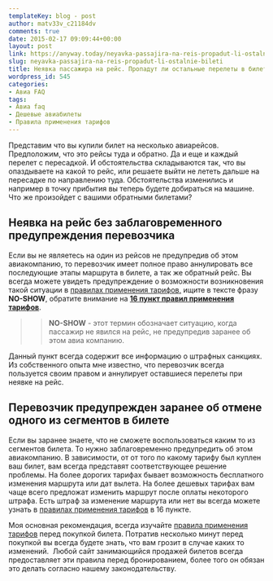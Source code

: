```yaml
---
templateKey: blog - post
author: matv33v_c21184dv
comments: true
date: 2015-02-17 09:09:44+00:00
layout: post
link: https://anyway.today/neyavka-passajira-na-reis-propadut-li-ostalnie-bileti/
slug: neyavka-passajira-na-reis-propadut-li-ostalnie-bileti
title: Неявка пассажира на рейс. Пропадут ли остальные перелеты в билете?
wordpress_id: 545
categories:
- Авиа FAQ
tags:
- Авиа faq
- Дешевые авиабилеты
- Правила применения тарифов
---
```


Представим что вы купили билет на несколько авиарейсов. Предположим, что это рейсы туда и обратно. Да и еще и каждый перелет с пересадкой. И обстоятельства складываются так, что вы опаздываете на какой то рейс, или решаете выйти не лететь дальше на пересадке по направлению туда. Обстоятельства изменились и например в точку прибытия вы теперь будете добираться на машине. Что же произойдет с вашими обратными билетами?

<!-- more -->


## Неявка на рейс без заблаговременного предупреждения перевозчика




Если вы не являетесь на один из рейсов не предупредив об этом авиакомпанию, то перевозчик имеет полное право аннулировать все последующие этапы маршрута в билете, а так же обратный рейс. Вы всегда можете увидеть предупреждение о возможности возникновения такой ситуации в [правилах применения тарифов,](http://anyway.today/avia-faq-pravila-primeneniya-tarifof/) ищите в тексте фразу **NO-SHOW**, обратите внимание на [**16 пункт правил применения тарифов**](http://anyway.today/avia-faq-pravila-primeneniya-tarifof/).





<blockquote>

> 
> **NO-SHOW** - этот термин обозначает ситуацию, когда пассажир не явился на рейс, не предупредив заранее об этом авиа компанию.
> 
> 
</blockquote>




Данный пункт всегда содержит все информацию о штрафных санкциях. Из собственного опыта мне известно, что перевозчик всегда пользуется своим правом и аннулирует оставшиеся перелеты при неявке на рейс.





## Перевозчик предупрежден заранее об отмене одного из сегментов в билете




Если вы заранее знаете, что не сможете воспользоваться каким то из сегментов билета. То нужно заблаговременно предупредить об этом авиакомпанию. В зависимости, от от того по какому тарифу был куплен ваш билет, вам всегда представят соответствующее решение проблемы. На более дорогих тарифах бывает возможность бесплатного изменения маршрута или дат вылета. На более дешевых тарифах вам чаще всего предложат изменить маршрут после оплаты некоторого штрафа. Есть штраф за изменение маршрута или нет вы всегда можете узнать в [правилах применения тарифов](http://anyway.today/avia-faq-pravila-primeneniya-tarifof/) в 16 пункте.




Моя основная рекомендация, всегда изучайте [правила применения тарифов](http://anyway.today/avia-faq-pravila-primeneniya-tarifof/) перед покупкой билета. Потратив несколько минут перед покупкой вы всегда будете знать, что вам грозит в случае каких то изменений.  Любой сайт занимающийся продажей билетов всегда предоставляет эти правила перед бронированием, более того он обязан это делать согласно нашему законодательству.
